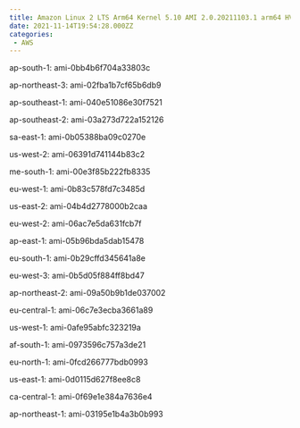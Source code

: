 ```yaml
---
title: Amazon Linux 2 LTS Arm64 Kernel 5.10 AMI 2.0.20211103.1 arm64 HVM gp2
date: 2021-11-14T19:54:28.000ZZ
categories:
 - AWS
---
```


ap-south-1: ami-0bb4b6f704a33803c

ap-northeast-3: ami-02fba1b7cf65b6db9

ap-southeast-1: ami-040e51086e30f7521

ap-southeast-2: ami-03a273d722a152126

sa-east-1: ami-0b05388ba09c0270e

us-west-2: ami-06391d741144b83c2

me-south-1: ami-00e3f85b222fb8335

eu-west-1: ami-0b83c578fd7c3485d

us-east-2: ami-04b4d2778000b2caa

eu-west-2: ami-06ac7e5da631fcb7f

ap-east-1: ami-05b96bda5dab15478

eu-south-1: ami-0b29cffd345641a8e

eu-west-3: ami-0b5d05f884ff8bd47

ap-northeast-2: ami-09a50b9b1de037002

eu-central-1: ami-06c7e3ecba3661a89

us-west-1: ami-0afe95abfc323219a

af-south-1: ami-0973596c757a3de21

eu-north-1: ami-0fcd266777bdb0993

us-east-1: ami-0d0115d627f8ee8c8

ca-central-1: ami-0f69e1e384a7636e4

ap-northeast-1: ami-03195e1b4a3b0b993

